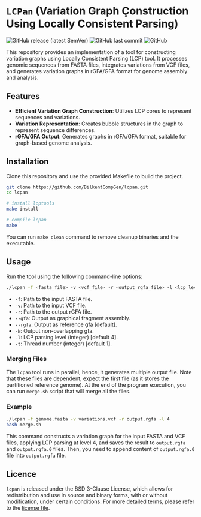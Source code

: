 # `LCPan` (Variation Graph Çonstruction Using Locally Consistent Parsing)  
![GitHub release (latest SemVer)](https://img.shields.io/github/v/release/BilkentCompGen/lcpan)
![GitHub last commit](https://img.shields.io/github/last-commit/BilkentCompGen/lcpan)
![GitHub](https://img.shields.io/github/license/BilkentCompGen/lcpan)

This repository provides an implementation of a tool for constructing variation graphs using Locally Consistent Parsing (LCP) tool. It processes genomic sequences from FASTA files, integrates variations from VCF files, and generates variation graphs in rGFA/GFA format for genome assembly and analysis.

## Features

- **Efficient Variation Graph Construction**: Utilizes LCP cores to represent sequences and variations.
- **Variation Representation**: Creates bubble structures in the graph to represent sequence differences.
- **rGFA/GFA Output**: Generates graphs in rGFA/GFA format, suitable for graph-based genome analysis.

## Installation

Clone this repository and use the provided Makefile to build the project.  

```sh
git clone https://github.com/BilkentCompGen/lcpan.git
cd lcpan

# install lcptools
make install

# compile lcpan
make
```

You can run `make clean` command to remove cleanup binaries and the executable.

## Usage

Run the tool using the following command-line options:

```sh
./lcpan -f <fasta_file> -v <vcf_file> -r <output_rgfa_file> -l <lcp_level> -t <thread_number>  [--rgfa | --gfa]
```

- `-f`: Path to the input FASTA file.
- `-v`: Path to the input VCF file.
- `-r`: Path to the output rGFA file.
- `--gfa`: Output as graphical fragment assembly.
- `--rgfa`: Output as reference gfa [default].
- `-N`: Output non-overlapping gfa.
- `-l`: LCP parsing level (integer) [default 4].
- `-t`: Thread number (integer) [default 1].

### Merging Files

The `lcpan` tool runs in parallel, hence, it generates multiple output file. Note that these files are dependent, expect the first file (as it stores the partitioned reference genome). At the end of the program execution, you can run `merge.sh` script that will merge all the files.

### Example

```sh
./lcpan -f genome.fasta -v variations.vcf -r output.rgfa -l 4
bash merge.sh
```

This command constructs a variation graph for the input FASTA and VCF files, applying LCP parsing at level 4, and saves the result to `output.rgfa` and `output.rgfa.0` files. Then, you need to append content of `output.rgfa.0` file into `output.rgfa` file.

## Licence

`lcpan` is released under the BSD 3-Clause License, which allows for redistribution and use in source and binary forms, with or without modification, under certain conditions. For more detailed terms, please refer to the [license file](https://github.com/BilkentCompGen/lcpan/blob/main/LICENSE).